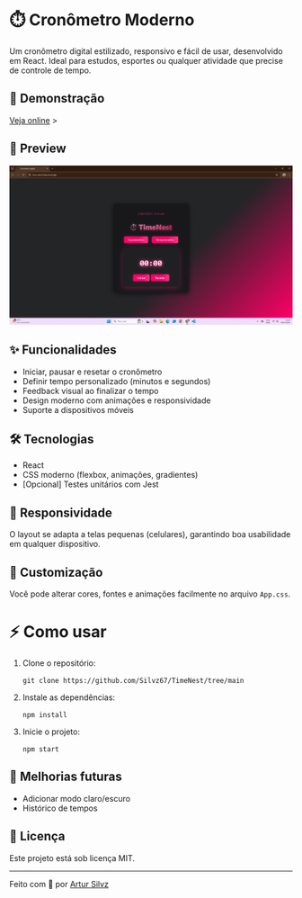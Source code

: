 # ⏱️ Cronômetro Moderno

Um cronômetro digital estilizado, responsivo e fácil de usar, desenvolvido em React. Ideal para estudos, esportes ou qualquer atividade que precise de controle de tempo.

## 🚀 Demonstração

[Veja online](time-nest-three.vercel.app) >

## 📸 Preview

![Preview do Cronômetro](./src/assets/img-projeto.png) 

## ✨ Funcionalidades

- Iniciar, pausar e resetar o cronômetro
- Definir tempo personalizado (minutos e segundos)
- Feedback visual ao finalizar o tempo
- Design moderno com animações e responsividade
- Suporte a dispositivos móveis

## 🛠️ Tecnologias

- React
- CSS moderno (flexbox, animações, gradientes)
- [Opcional] Testes unitários com Jest

## 📱 Responsividade

O layout se adapta a telas pequenas (celulares), garantindo boa usabilidade em qualquer dispositivo.

## 🎨 Customização

Você pode alterar cores, fontes e animações facilmente no arquivo `App.css`.



# ⚡ Como usar

1. Clone o repositório:
   ```
   git clone https://github.com/Silvz67/TimeNest/tree/main
   ```
2. Instale as dependências:
   ```
   npm install
   ```
3. Inicie o projeto:
   ```
   npm start
   ```

## 📝 Melhorias futuras

- Adicionar modo claro/escuro
- Histórico de tempos

## 📄 Licença

Este projeto está sob licença MIT.

---

Feito com 💖 por [Artur Silvz](https://github.com/silvz67)
